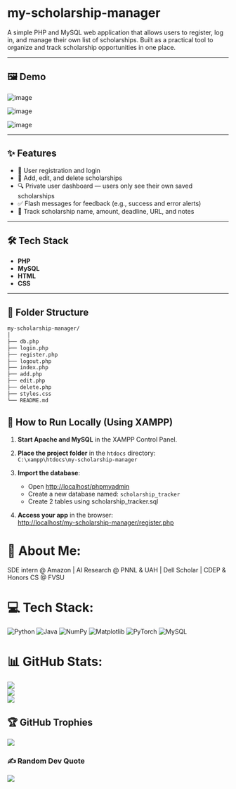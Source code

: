 # my-scholarship-manager

A simple PHP and MySQL web application that allows users to register, log in, and manage their own list of scholarships. Built as a practical tool to organize and track scholarship opportunities in one place.

---
## 🖼️ Demo 

![image](https://github.com/user-attachments/assets/ae1ae8bf-5089-429a-a69d-2a09d6fd1f8c)


![image](https://github.com/user-attachments/assets/35c68a1e-2f8c-40ef-8615-3280434ddd75)


![image](https://github.com/user-attachments/assets/15fc5331-0c77-4cff-a50d-8707fea5e74a)

---

## ✨ Features

- 🔐 User registration and login
- 📝 Add, edit, and delete scholarships
- 🔍 Private user dashboard — users only see their own saved scholarships
- ✅ Flash messages for feedback (e.g., success and error alerts)
- 📅 Track scholarship name, amount, deadline, URL, and notes

---

## 🛠️ Tech Stack

- **PHP** 
- **MySQL**
- **HTML**
- **CSS**

---

## 📂 Folder Structure

```bash
my-scholarship-manager/
│
├── db.php
├── login.php
├── register.php
├── logout.php
├── index.php
├── add.php
├── edit.php
├── delete.php
├── styles.css
└── README.md
```

## 🧪 How to Run Locally (Using XAMPP)

1. **Start Apache and MySQL** in the XAMPP Control Panel.

2. **Place the project folder** in the `htdocs` directory:  
   `C:\xampp\htdocs\my-scholarship-manager`

3. **Import the database**:
   - Open [http://localhost/phpmyadmin](http://localhost/phpmyadmin)
   - Create a new database named: `scholarship_tracker`
   - Create 2 tables using scholarship_tracker.sql

4. **Access your app** in the browser:  
   [http://localhost/my-scholarship-manager/register.php](http://localhost/my-scholarship-manager/register.php)

   
# 💫 About Me:
SDE intern @ Amazon | AI Research @ PNNL & UAH | Dell Scholar | CDEP & Honors CS @ FVSU


# 💻 Tech Stack:
![Python](https://img.shields.io/badge/python-3670A0?style=for-the-badge&logo=python&logoColor=ffdd54) ![Java](https://img.shields.io/badge/java-%23ED8B00.svg?style=for-the-badge&logo=openjdk&logoColor=white) ![NumPy](https://img.shields.io/badge/numpy-%23013243.svg?style=for-the-badge&logo=numpy&logoColor=white) ![Matplotlib](https://img.shields.io/badge/Matplotlib-%23ffffff.svg?style=for-the-badge&logo=Matplotlib&logoColor=black) ![PyTorch](https://img.shields.io/badge/PyTorch-%23EE4C2C.svg?style=for-the-badge&logo=PyTorch&logoColor=white) ![MySQL](https://img.shields.io/badge/mysql-4479A1.svg?style=for-the-badge&logo=mysql&logoColor=white)
# 📊 GitHub Stats:
![](https://github-readme-stats.vercel.app/api?username=josuendeko12&theme=dark&hide_border=true&include_all_commits=false&count_private=false)<br/>
![](https://github-readme-streak-stats.herokuapp.com/?user=josuendeko12&theme=dark&hide_border=true)<br/>
![](https://github-readme-stats.vercel.app/api/top-langs/?username=josuendeko12&theme=dark&hide_border=true&include_all_commits=false&count_private=false&layout=compact)

## 🏆 GitHub Trophies
![](https://github-profile-trophy.vercel.app/?username=josuendeko12&theme=radical&no-frame=false&no-bg=false&margin-w=4)

### ✍️ Random Dev Quote
![](https://quotes-github-readme.vercel.app/api?type=horizontal&theme=dark)

<!-- Proudly created with GPRM ( https://gprm.itsvg.in ) -->

